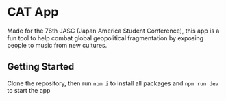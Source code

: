 # CAT App
Made for the 76th JASC (Japan America Student Conference), this app is a fun tool to help combat global geopolitical fragmentation by exposing people to music from new cultures.

## Getting Started
Clone the repository, then run `npm i` to install all packages and
`npm run dev` to start the app

